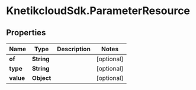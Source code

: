 # KnetikcloudSdk.ParameterResource

## Properties
Name | Type | Description | Notes
------------ | ------------- | ------------- | -------------
**of** | **String** |  | [optional] 
**type** | **String** |  | [optional] 
**value** | **Object** |  | [optional] 


